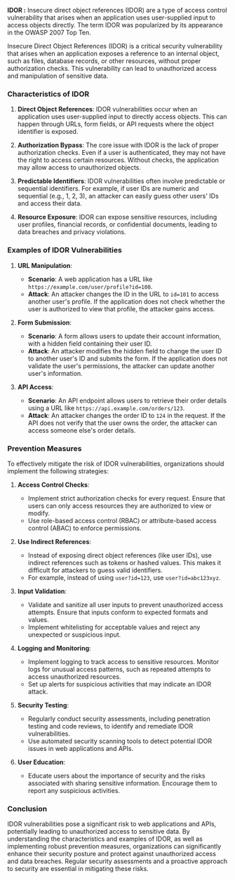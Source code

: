 **IDOR :** Insecure direct object references (IDOR) are a type of access control vulnerability that arises when an application uses user-supplied input to access objects directly. The term IDOR was popularized by its appearance in the OWASP 2007 Top Ten.

Insecure Direct Object References (IDOR) is a critical security vulnerability that arises when an application exposes a reference to an internal object, such as files, database records, or other resources, without proper authorization checks. This vulnerability can lead to unauthorized access and manipulation of sensitive data.

### Characteristics of IDOR

1. **Direct Object References**: IDOR vulnerabilities occur when an application uses user-supplied input to directly access objects. This can happen through URLs, form fields, or API requests where the object identifier is exposed.

2. **Authorization Bypass**: The core issue with IDOR is the lack of proper authorization checks. Even if a user is authenticated, they may not have the right to access certain resources. Without checks, the application may allow access to unauthorized objects.

3. **Predictable Identifiers**: IDOR vulnerabilities often involve predictable or sequential identifiers. For example, if user IDs are numeric and sequential (e.g., 1, 2, 3), an attacker can easily guess other users' IDs and access their data.

4. **Resource Exposure**: IDOR can expose sensitive resources, including user profiles, financial records, or confidential documents, leading to data breaches and privacy violations.

### Examples of IDOR Vulnerabilities

1. **URL Manipulation**:
   - **Scenario**: A web application has a URL like `https://example.com/user/profile?id=100`.
   - **Attack**: An attacker changes the ID in the URL to `id=101` to access another user's profile. If the application does not check whether the user is authorized to view that profile, the attacker gains access.

2. **Form Submission**:
   - **Scenario**: A form allows users to update their account information, with a hidden field containing their user ID.
   - **Attack**: An attacker modifies the hidden field to change the user ID to another user's ID and submits the form. If the application does not validate the user's permissions, the attacker can update another user's information.

3. **API Access**:
   - **Scenario**: An API endpoint allows users to retrieve their order details using a URL like `https://api.example.com/orders/123`.
   - **Attack**: An attacker changes the order ID to `124` in the request. If the API does not verify that the user owns the order, the attacker can access someone else's order details.

### Prevention Measures

To effectively mitigate the risk of IDOR vulnerabilities, organizations should implement the following strategies:

1. **Access Control Checks**:
   - Implement strict authorization checks for every request. Ensure that users can only access resources they are authorized to view or modify.
   - Use role-based access control (RBAC) or attribute-based access control (ABAC) to enforce permissions.

2. **Use Indirect References**:
   - Instead of exposing direct object references (like user IDs), use indirect references such as tokens or hashed values. This makes it difficult for attackers to guess valid identifiers.
   - For example, instead of using `user?id=123`, use `user?id=abc123xyz`.

3. **Input Validation**:
   - Validate and sanitize all user inputs to prevent unauthorized access attempts. Ensure that inputs conform to expected formats and values.
   - Implement whitelisting for acceptable values and reject any unexpected or suspicious input.

4. **Logging and Monitoring**:
   - Implement logging to track access to sensitive resources. Monitor logs for unusual access patterns, such as repeated attempts to access unauthorized resources.
   - Set up alerts for suspicious activities that may indicate an IDOR attack.

5. **Security Testing**:
   - Regularly conduct security assessments, including penetration testing and code reviews, to identify and remediate IDOR vulnerabilities.
   - Use automated security scanning tools to detect potential IDOR issues in web applications and APIs.

6. **User Education**:
   - Educate users about the importance of security and the risks associated with sharing sensitive information. Encourage them to report any suspicious activities.

### Conclusion

IDOR vulnerabilities pose a significant risk to web applications and APIs, potentially leading to unauthorized access to sensitive data. By understanding the characteristics and examples of IDOR, as well as implementing robust prevention measures, organizations can significantly enhance their security posture and protect against unauthorized access and data breaches. Regular security assessments and a proactive approach to security are essential in mitigating these risks.
